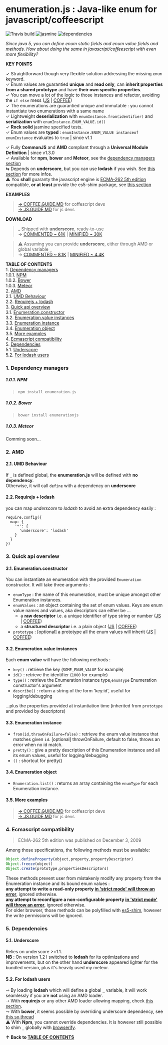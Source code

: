 <a name="top"></a>
# enumeration.js : Java-like enum for javascript/coffeescript  

![Travis build](https://travis-ci.org/sveinburne/enumeration.js.svg?branch=master) ![jasmine](https://rawgit.com/sveinburne/enumeration.js/umd/mdpp/jasmine-report.svg) ![dependencies](https://david-dm.org/sveinburne/enumeration.js.svg)

*Since java 5, you can define enum static fields and enum value fields and methods. 
How about doing the same in javascript/coffeescript with even more flexibility?*  

**KEY POINTS**

  ✓ Straightforward though very flexible solution addressing the missing `enum` keyword.    
  ✓ Enum values are guarantied **unique** and **read only**, can **inherit properties from a shared prototype** and have **their own specific properties**.    
  ✓ You can move a lot of the logic to those instances and refactor, avoiding the `if else` mess  ([JS](JS.GUIDE.MD#refactoring) | [COFFEE](COFFEE.GUIDE.MD#refactoring))   
  ✓ The enumerations are guarantied unique and immutable : you cannot instantiate two enumerations with a same name    
  ✓ Lightweight **deserialization** with `enumInstance.from(identifier)` and **serialization** with `enumInstance.ENUM_VALUE.id()`  
  ✓ **Rock solid** jasmine specified tests.  
  ✓ Enum values are **typed** : `enumInstance.ENUM_VALUE instanceof enumInstance` evaluates to `true` | since v1.1  
     
  ✓ Fully **CommonJS** and **AMD** compliant through a **Universal Module Definition** | since v1.3.0     
  ✓ Available for **npm**, **bower** and **Meteor**, see the [dependency managers section](#dependencymanagers)  
  ⇆ Depends on **underscore**, but you can use **lodash** if you wish. See [this section](#dependencies) for more infos.      
  ⚠ You **shall** guaranty the javascript engine is [ECMA-262 5th edition](https://people.mozilla.org/~jorendorff/es5.html) compatible, **or at least** provide the es5-shim package, see [this section](#ecmascript)    

**EXAMPLES**

> [→ COFFEE.GUIDE.MD](COFFEE.GUIDE.MD#top) for coffescript devs   
> [→ JS.GUIDE.MD](JS.GUIDE.MD#top)         for js devs         


**DOWNLOAD**
<a name="bundled"></a>
> _ Shipped with **underscore**, ready-to-use  
> → [COMMENTED ~ 61K](https://raw.githubusercontent.com/sveinburne/enumeration.js/master/dist/Enumeration.bd.js) | [MINIFIED ~ 30K](https://raw.githubusercontent.com/sveinburne/enumeration.js/master/dist/Enumeration.bd.min.js)

> ⚠ Assuming you can provide **underscore**, either through AMD or global variable `_`  
> → [COMMENTED ~ 8.1K](https://raw.githubusercontent.com/sveinburne/enumeration.js/master/dist/Enumeration.js) | [MINIFIED ~ 4.4K](https://raw.githubusercontent.com/sveinburne/enumeration.js/master/dist/Enumeration.min.js)

<a name="toc"></a>
**TABLE OF CONTENTS**  
1\.  [Dependency managers](#dependencymanagers)  
1.0.1\.  [NPM](#npm)  
1.0.2\.  [Bower](#bower)  
1.0.3\.  [Meteor](#meteor)  
2\.  [AMD](#amd)  
2.1\.  [UMD Behaviour](#umdbehaviour)  
2.2\.  [Requirejs + lodash](#requirejs+lodash)  
3\.  [Quick api overview](#quickapioverview)  
3.1\.  [Enumeration.constructor](#enumeration.constructor)  
3.2\.  [Enumeration.value instances](#enumeration.valueinstances)  
3.3\.  [Enumeration instance](#enumerationinstance)  
3.4\.  [Enumeration object](#enumerationobject)  
3.5\.  [More examples](#moreexamples)  
4\.  [Ecmascript compatibility](#ecmascriptcompatibility)  
5\.  [Dependencies](#dependencies)  
5.1\.  [Underscore](#underscore)  
5.2\.  [For lodash users](#forlodashusers)  

<a name="dependencymanagers"></a>

### 1\. Dependency managers

<a name="npm"></a>

##### 1.0.1\. NPM 
> `npm install enumeration.js`      

<a name="bower"></a>

##### 1.0.2\. Bower
> `bower install enumerationjs`

<a name="meteor"></a>

##### 1.0.3\. Meteor
<!---
> `meteor add sveinburne:enumeration.js`

-->
Comming soon...

<a name="amd"></a>

### 2\. AMD 
<a name="umdbehaviour"></a>

#### 2.1\. UMD Behaviour
If `_` is defined global, the **enumeration.js** will be defined with **no dependency**.  
Otherwise, it will call `define` with a dependency on **underscore**  
<a name="requirejs+lodash"></a>

#### 2.2\. Requirejs + lodash
you can map *underscore* to *lodash* to avoid an extra dependency easily :

    require.config({
      map: {
        '*': {
          'underscore': 'lodash'
        }
      }
    })

<a name="quickapioverview"></a>

### 3\. Quick api overview

<a name="enumeration.constructor"></a>

#### 3.1\. Enumeration.constructor
You can instantiate an enumeration with the provided `Enumeration` constructor. It will take three arguments :
- `enumType` : the name of this enumeration, must be unique amongst other Enumeration instances.
- `enumValues` : an object containing the set of enum values. Keys are enum value names and values, aka descriptors can either be ...
    * a **raw descriptor** i.e. a unique identifier of type string or number  ([JS](JS.GUIDE.MD#basicusagewithrawdescriptors) | [COFFEE](COFFEE.GUIDE.MD#basicusagewithrawdescriptors))      
    * a **structured descriptor** i.e. a plain object ([JS](JS.GUIDE.MD#useofstructureddescriptors) | [COFFEE](COFFEE.GUIDE.MD#useofstructureddescriptors))   
- `prototype` : [optional] a prototype all the enum values will inherit ([JS](JS.GUIDE.MD#aprototypeforenumvalues) | [COFFEE](COFFEE.GUIDE.MD#aprototypeforenumvalues))

<a name="enumeration.valueinstances"></a>

#### 3.2\. Enumeration.value instances
Each **enum value** will have the following methods :
- `key()`      : retrieve the key (`SOME_ENUM_VALUE` for example)
- `id()`       : retrieve the identifier (`1000` for example)
- `type()`     : retrieve the Enumeration instance type,`enumType` Enumeration constructor's argument
- `describe()` : return a string of the form 'key:id', useful for logging/debugging  

 ...plus the properties provided at instantiation time (inherited from `prototype` and provided by descriptors)

<a name="enumerationinstance"></a>

#### 3.3\. Enumeration instance
- `from(id,throwOnFailure=false)`  : retrieve the enum value instance that matches given `id`. [optional] throwOnFailure, default to false, throws an error when no id match.  
- `pretty()`                       : give a pretty description of this Enumeration instance and all its enum values, useful for logging/debugging  
- `()`                             : shortcut for pretty()
 
<a name="enumerationobject"></a>

#### 3.4\. Enumeration object
- `Enumeration.list()` : returns an array containing the `enumType` for each Enumeration instance. 

<a name="moreexamples"></a>

#### 3.5\. More examples
> [→ COFFEE.GUIDE.MD](COFFEE.GUIDE.MD#top) for coffescript devs   
> [→ JS.GUIDE.MD](JS.GUIDE.MD#top)         for js devs   

<a name="ecmascript"></a>
<a name="ecmascriptcompatibility"></a>

### 4\. Ecmascript compatibility

> ECMA-262 5th edition was published on December 3, 2009 

Among those specifications, the following methods must be available:
```javascript
Object.defineProperty(object,property,propertyDescriptor)
Object.freeze(object)
Object.create(prototype,propertiesDescriptors)
```
These methods prevent user from mistakenly modify any property from the Enumeration instance and its bound enum values :  
**any attempt to write a read-only property [in 'strict mode' will throw an error](http://www.w3schools.com/js/js_strict.asp)**, ignored otherwise.  
**any attempt to reconfigure a non-configurable property [in 'strict mode' will throw an error](http://www.w3schools.com/js/js_strict.asp)**, ignored otherwise.     
For older browser, those methods can be polyfilled with [es5-shim](https://github.com/es-shims/es5-shim), however the write permissions will be ignored.   

<a name="dependencies"></a>

### 5\. Dependencies

<a name="underscore"></a>

#### 5.1\. Underscore
Relies on underscore >=1.1.   
**NB** : On version 1.2 I switched to **lodash** for its optimizations and improvements, but on the other hand **underscore** appeared lighter for the bundled version, 
plus it's heavily used my meteor.

<a name="forlodashusers"></a>

#### 5.2\. For lodash users
>
⇾ By loading **lodash** which will define a global `_` variable, it will work seamlessly if you are **not** using an AMD loader.  
⇾ With **requirejs** or any other AMD loader allowing mapping, check [this section](#amd).   
⇾ With **bower**, it seems possible by overriding underscore dependency, see [this so thread](http://stackoverflow.com/questions/24231184/bower-override-dependency)   
⚠ With **Npm**, you cannot override dependencies. It is however still possible to shim `_` globally with [browserify](https://gist.github.com/malte-wessel/8a295bc604c4a0d0dbe1).   

**↑ Back to [TABLE OF CONTENTS](#toc)**  
